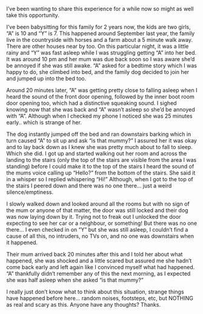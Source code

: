 I’ve been wanting to share this experience for a while now so might as well take this opportunity.

I’ve been babysitting for this family for 2 years now, the kids are two girls, “A” is 10 and “Y” is 7. This happened around September last year, the family live in the countryside with horses and a farm about a 5 minute walk away. There are other houses near by too. On this particular night, it was a little rainy and “Y” was fast asleep while I was struggling getting “A” into her bed. It was around 10 pm and her mum was due back soon so I was aware she’d be annoyed if she was still awake. “A” asked for a bedtime story which I was happy to do, she climbed into bed, and the family dog decided to join her and jumped up into the bed too.

Around 20 minutes later, “A” was getting pretty close to falling asleep when I heard the sound of the front door opening, followed by the inner boot room door opening too, which had a distinctive squeaking sound. I sighed knowing now that she was back and “A” wasn’t asleep so she’d be annoyed with “A”. Although when I checked my phone I noticed she was 25 minutes early.. which is strange of her.

The dog instantly jumped off the bed and ran downstairs barking which in turn caused “A” to sit up and ask “is that mummy?” I assured her it was okay and to lay back down as I knew she was pretty much about to fall to sleep. Which she did. I got up and started walking out her room and across the landing to the stairs (only the top of the stairs are visible from the area I was standing) before I could make it to the top of the stairs I heard the sound of the mums voice calling up “Hello?” from the bottom of the stairs. She said it in a whisper so I replied whispering “Hi!” Although, when I got to the top of the stairs I peered down and there was no one there… just a weird silence/emptiness.

I slowly walked down and looked around all the rooms but with no sign of the mum or anyone of that matter, the door was still locked and their dog was now laying down by it. Trying not to freak out I unlocked the door expecting to see her car or a neighbour, or something! But there was no one there… I even checked in on “Y” but she was still asleep, I couldn’t find a cause of all this, no intruders, no TVs on, and no one was downstairs when it happened.

Their mum arrived back 20 minutes after this and I told her about what happened, she was shocked and a little scared but assured me she hadn’t come back early and left again like I convinced myself what had happened. “A” thankfully didn’t remember any of this the next morning, as I expected she was half asleep when she asked “is that mummy?”

I really just don’t know what to think about this situation, strange things have happened before here... random noises, footsteps, etc, but NOTHING as real and scary as this.
Anyone have any thoughts? Thanks.